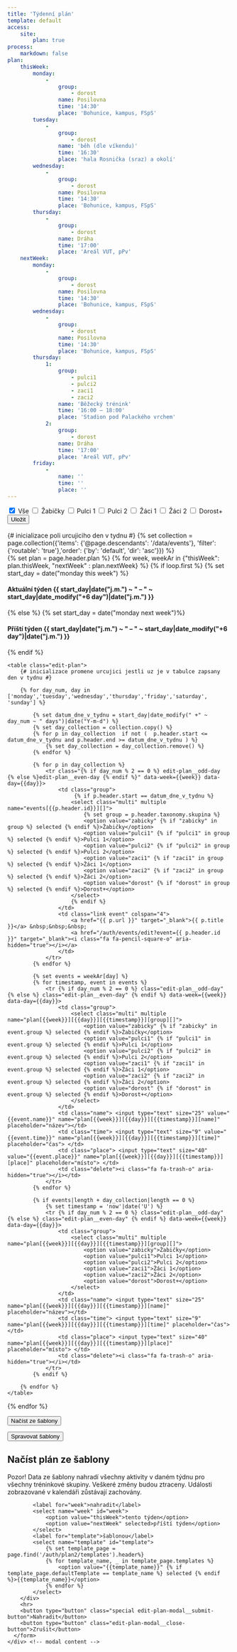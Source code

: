 ```yaml
---
title: 'Týdenní plán'
template: default
access:
    site:
        plan: true
process:
    markdown: false
plan:
    thisWeek:
        monday:
            -
                group:
                    - dorost
                name: Posilovna
                time: '14:30'
                place: 'Bohunice, kampus, FSpS'
        tuesday:
            -
                group:
                    - dorost
                name: 'běh (dle víkendu)'
                time: '16:30'
                place: 'hala Rosnička (sraz) a okolí'
        wednesday:
            -
                group:
                    - dorost
                name: Posilovna
                time: '14:30'
                place: 'Bohunice, kampus, FSpS'
        thursday:
            -
                group:
                    - dorost
                name: Dráha
                time: '17:00'
                place: 'Areál VUT, pPv'
    nextWeek:
        monday:
            -
                group:
                    - dorost
                name: Posilovna
                time: '14:30'
                place: 'Bohunice, kampus, FSpS'
        wednesday:
            -
                group:
                    - dorost
                name: Posilovna
                time: '14:30'
                place: 'Bohunice, kampus, FSpS'
        thursday:
            1:
                group:
                    - pulci1
                    - pulci2
                    - zaci1
                    - zaci2
                name: 'Běžecký trénink'
                time: '16:00 – 18:00'
                place: 'Stadion pod Palackého vrchem'
            2:
                group:
                    - dorost
                name: Dráha
                time: '17:00'
                place: 'Areál VUT, pPv'
        friday:
            -
                name: ''
                time: ''
                place: ''
---
```


<div class="row justify-content-between"> 
    <div class="col">
        <input type="checkbox" value="all"  id="filter-all" checked />
        <label for="filter-all">Vše</label>
        <input class="filter" type="checkbox" value="zabicky" id="filter-zabicky" />
        <label for="filter-zabicky">Žabičky</label>
        <input class="filter" type="checkbox" value="pulci1" id="filter-pulci1" />
        <label for="filter-pulci1">Pulci 1</label>
        <input class="filter" type="checkbox" value="pulci2" id="filter-pulci2" />
        <label for="filter-pulci2">Pulci 2</label>
        <input class="filter" type="checkbox" value="zaci1" id="filter-zaci1" />
        <label for="filter-zaci1">Žáci 1</label>
        <input class="filter" type="checkbox" value="zaci2" id="filter-zaci2" />
        <label for="filter-zaci2">Žáci 2</label>
        <input class="filter" type="checkbox" value="dorost" id="filter-dorost" />
        <label for="filter-dorost">Dorost+</label>
    </div>
    <div class="col-auto">
        <button class="edit-plan__submit special" type="button">Uložit</button>
    </div>
</div>
<br>
{# inicializace poli urcujiciho den v tydnu #}
{% set collection = page.collection({'items': {'@page.descendants': '/data/events'}, 'filter': {'routable': 'true'},'order': {'by': 'default', 'dir': 'asc'}}) %}

<form autocomplete="off" id="program"> 
{% set plan = page.header.plan %}
{% for week, weekAr in {"thisWeek": plan.thisWeek, "nextWeek" : plan.nextWeek} %}
    {% if loop.first %}
        {% set start_day = date("monday this week") %}
        <h4>Aktuální týden {{ start_day|date("j.m.") ~ " – " ~ start_day|date_modify("+6 day")|date("j.m.") }}</h4>
    {% else %}
        {% set start_day = date("monday next week")%}
        <h4>Příští týden {{ start_day|date("j.m.") ~ " – " ~ start_day|date_modify("+6 day")|date("j.m.") }}</h4>
    {% endif %}
    
    <table class="edit-plan">
        {# inicializace promene urcujici jestli uz je v tabulce zapsany den v tydnu #}
        
        {% for day_num, day in ['monday','tuesday','wednesday','thursday','friday','saturday', 'sunday'] %}
              
            {% set datum_dne_v_tydnu = start_day|date_modify(" +" ~ day_num ~ " days")|date("Y-m-d") %}
            {% set day_collection = collection.copy() %}
            {% for p in day_collection  if not (  p.header.start <= datum_dne_v_tydnu and p.header.end >= datum_dne_v_tydnu ) %}
                {% set day_collection = day_collection.remove() %}
            {% endfor %}

            {% for p in day_collection %}
                <tr class="{% if day_num % 2 == 0 %} edit-plan__odd-day  {% else %}edit-plan__even-day {% endif %}" data-week={{week}} data-day={{day}}>
                    <td class="group">
                         {% if p.header.start == datum_dne_v_tydnu %}
                        <select class="multi" multiple name="events[{{p.header.id}}][]">
                            {% set group = p.header.taxonomy.skupina %}
                            <option value="zabicky" {% if "zabicky" in group %} selected {% endif %}>Žabičky</option>
                            <option value="pulci1" {% if "pulci1" in group %} selected {% endif %}>Pulci 1</option>
                            <option value="pulci2" {% if "pulci2" in group %} selected {% endif %}>Pulci 2</option>
                            <option value="zaci1" {% if "zaci1" in group %} selected {% endif %}>Žáci 1</option>
                            <option value="zaci2" {% if "zaci2" in group %} selected {% endif %}>Žáci 2</option>
                            <option value="dorost" {% if "dorost" in group %} selected {% endif %}>Dorost+</option>
                        </select>  
                        {% endif %}
                    </td>
                    <td class="link event" colspan="4"> 
                        <a href="{{ p.url }}" target="_blank">{{ p.title }}</a> &nbsp;&nbsp;&nbsp;
                        <a href="/auth/events/edit?event={{ p.header.id }}" target="_blank"><i class="fa fa-pencil-square-o" aria-hidden="true"></i></a>
                    </td>
                </tr>
            {% endfor %}
            
            {% set events = weekAr[day] %}
            {% for timestamp, event in events %}
                <tr {% if day_num % 2 == 0 %} class="edit-plan__odd-day"  {% else %} class="edit-plan__even-day" {% endif %} data-week={{week}} data-day={{day}}>
                    <td class="group">
                        <select class="multi" multiple  name="plan[{{week}}][{{day}}][{{timestamp}}][group][]">
                            <option value="zabicky" {% if "zabicky" in event.group %} selected {% endif %}>Žabičky</option>
                            <option value="pulci1" {% if "pulci1" in event.group %} selected {% endif %}>Pulci 1</option>
                            <option value="pulci2" {% if "pulci2" in event.group %} selected {% endif %}>Pulci 2</option>
                            <option value="zaci1" {% if "zaci1" in event.group %} selected {% endif %}>Žáci 1</option>
                            <option value="zaci2" {% if "zaci2" in event.group %} selected {% endif %}>Žáci 2</option>
                            <option value="dorost" {% if "dorost" in event.group %} selected {% endif %}>Dorost+</option>
                        </select>
                    </td>
                    <td class="name"> <input type="text" size="25" value="{{event.name}}" name="plan[{{week}}][{{day}}][{{timestamp}}][name]" placeholder="název"></td>     
                    <td class="time"> <input type="text" size="9" value="{{event.time}}" name="plan[{{week}}][{{day}}][{{timestamp}}][time]" placeholder="čas"> </td>
                    <td class="place"> <input type="text" size="40" value="{{event.place}}" name="plan[{{week}}][{{day}}][{{timestamp}}][place]" placeholder="místo"> </td>  
                    <td class="delete"><i class="fa fa-trash-o" aria-hidden="true"></i></td>                         
                </tr>
            {% endfor %}

            {% if events|length + day_collection|length == 0 %}
                {% set timestamp = 'now'|date('U') %}
                <tr {% if day_num % 2 == 0 %} class="edit-plan__odd-day"  {% else %} class="edit-plan__even-day" {% endif %} data-week={{week}} data-day={{day}}>
                    <td class="group">
                        <select class="multi" multiple  name="plan[{{week}}][{{day}}][{{timestamp}}][group][]">
                            <option value="zabicky">Žabičky</option>
                            <option value="pulci1">Pulci 1</option>
                            <option value="pulci2">Pulci 2</option>
                            <option value="zaci1">Žáci 1</option>
                            <option value="zaci2">Žáci 2</option>
                            <option value="dorost">Dorost+</option>
                        </select>
                    </td>
                    <td class="name"> <input type="text" size="25" name="plan[{{week}}][{{day}}][{{timestamp}}][name]" placeholder="název"></td>     
                    <td class="time"> <input type="text" size="9" name="plan[{{week}}][{{day}}][{{timestamp}}][time]" placeholder="čas"> </td>
                    <td class="place"> <input type="text" size="40" name="plan[{{week}}][{{day}}][{{timestamp}}][place]" placeholder="místo"> </td>  
                    <td class="delete"><i class="fa fa-trash-o" aria-hidden="true"></i></td>          
                </tr>
            {% endif %}
            
        {% endfor %}
    </table>
{% endfor %}
</form>
<button type="button" id="plan--load-template">Načíst ze šablony <i class="fa fa-window-maximize" aria-hidden="true"></i></button> 

<button type="button" onclick="window.open('./plan2/templates','_blank')">Spravovat šablony <i class="fa fa-external-link" aria-hidden="true"></i></button>



<div id="NewsModal" class="news--modal">
    <div id="NewsModalContent" class="news--modal-content">
      <h2 id="News--header">Načíst plán ze šablony</h2>
      <form id="News--form" method="post" action="/php/plan/loadfromtemplate">
        <div>
            <p>Pozor! Data ze šablony nahradí všechny aktivity v daném týdnu pro všechny tréninkové skupiny. Veškeré změny budou ztraceny. Události zobrazované v kalendáři zůstávají zachovány.</p>

            <label for="week">nahradit</label>
            <select name="week" id="week">
                <option value="thisWeek">tento týden</option>
                <option value="nextWeek" selected>příští týden</option>
            </select>
            <label for="template">šablonou</label>
            <select name="template" id="template">
                {% set template_page = page.find('/auth/plan2/templates').header%}
                {% for template_name, _ in template_page.templates %} 
                    <option value="{{template_name}}" {% if template_page.defaultTemplate == template_name %} selected {% endif %}>{{template_name}}</option>
                {% endfor %}
            </select>
        </div>
        <hr>
        <button type="button" class="special edit-plan-modal__submit-button">Nahradit</button>
        <button type="button" class="edit-plan-modal__close-button">Zrušit</button>
      </form>
    </div> <!-- modal content -->
</div> <!-- modal -->

<script>
    window.addEventListener('DOMContentLoaded', function(){

        const notyf = new Notyf({
            position: {
                x: 'right',
                y: 'top',
            },
            duration: 3500,
        });
        
        // init multiselects for group selection
        $('.multi').multiselect();

        resetMultiselects = () => {
            removeAllMultiselects();
            $('.multi').multiselect();
        }

        // append row to day
        function createNewRowForDay(otherTr){
            let tr = document.createElement("tr");
            tr.className  = otherTr.className;
            Object.assign(tr.dataset, otherTr.dataset);
            const formNamePrefix = `plan[${otherTr.dataset.week}][${otherTr.dataset.day}][${new Date().getTime()}]`;
            tr.innerHTML = `
                <td class="group">
                        <select class="multi" multiple="" name="${formNamePrefix}[group][]">
                            <option value="zabicky">Žabičky</option>
                            <option value="pulci1">Pulci 1</option>
                            <option value="pulci2">Pulci 2</option>
                            <option value="zaci1">Žáci 1</option>
                            <option value="zaci2">Žáci 2</option>
                            <option value="dorost">Dorost+</option>
                        </select>
                <td class="name"> <input type="text" size="25" name="${formNamePrefix}[name]" placeholder="název"> </td>     
                <td class="time"> <input type="text" size="9" name="${formNamePrefix}[time]" placeholder="čas"> </td>
                <td class="place"> <input type="text" size="40" name="${formNamePrefix}[place]" placeholder="místo"> </td>
                <td class="delete"><i class="fa fa-trash-o" aria-hidden="true"></i></td> `;
            
            tr.querySelector(".delete").addEventListener("click", deleteRow);
  
            const dayTrList = document.querySelectorAll(`[data-week="${otherTr.dataset.week}"][data-day="${otherTr.dataset.day}"]`);
            let appendAfterTr = dayTrList.item(dayTrList.length - 1);

            appendAfterTr.parentNode.insertBefore(tr, appendAfterTr.nextSibling);
            $(tr).find("select").multiselect();
            return tr;
        }

        function appendRowToDay(clickEvent) {
            if (document.querySelector(".multiselect-list.active") !== null) return;
            createNewRowForDay(clickEvent.target.parentNode);
            clickEvent.target.rowSpan = clickEvent.target.rowSpan + 1;
        }

        document.querySelectorAll(".day").forEach((day) => {
            day.addEventListener("click", appendRowToDay)
        })

        // rebuilt first coll of table with rowspan
        function rebuiltDayNames() {
            document.querySelectorAll(".day").forEach(e => e.parentNode.removeChild(e));
            const CZdays = ["pondělí", "úterý", "středa", "čtvrtek", "pátek", "sobota", "neděle"];
            const days = ['monday','tuesday','wednesday','thursday','friday','saturday', 'sunday'];
            const weeks = ["thisWeek", "nextWeek"];
            const rows = document.querySelectorAll("tr");
            let currDay = 0;
            let currWeek = 0;
            rows.forEach(function(tr, i) {
                if (tr.dataset.day != days[currDay]) {
                    return;
                }
                if (tr.style.display === "none") {
                    if(rows[i+1]?.dataset.day == days[currDay]) {
                        return;
                    } else {
                        tr = createNewRowForDay(tr);
                    }
                    
                }
                let day = days[currDay];
                let week = weeks[currWeek];
                let dayName = document.createElement("td");
                dayName.className = "day";
                dayName.innerHTML = CZdays[currDay];
                dayName.rowSpan = document.querySelectorAll(`[data-week="${week}"][data-day="${day}"]:not([style*="display: none"]`).length;
                dayName.addEventListener("click", appendRowToDay);
                tr.prepend(dayName);
                currDay += 1;
                if (currDay == 7) {
                    currWeek = 1;
                    currDay = 0;
                }
            });

        }

        // cleanup table
        function removeEmptyRows() {
            const rows = document.querySelectorAll("tr");
            rows.forEach(row => {
                let week = row.dataset.week;
                let day = row.dataset.day;
                let rowsInDay = document.querySelectorAll(`[data-week="${week}"][data-day="${day}"]`).length;
                if ( rowsInDay > 1 &&
                    !row.querySelector(".group")?.firstElementChild?.value &&
                    !row.querySelector(".name")?.firstElementChild.value  &&
                    !row.querySelector(".time")?.firstElementChild.value  &&
                    !row.querySelector(".place")?.firstElementChild.value &&
                    !row.querySelector(".event")) 
                {
                    row.parentNode?.removeChild(row);
                }
            })
            resetMultiselects();
            rebuiltDayNames();
        }
        removeEmptyRows();

        // delete row 
        function deleteRow() {
            if (document.querySelector(".multiselect-list.active") !== null) return;
            let row = this.parentNode;
            let week = row.dataset.week;
            let day = row.dataset.day;
            
            if(document.querySelectorAll(`[data-week="${week}"][data-day="${day}"]`).length === 1) {
                createNewRowForDay(row);
            }
            row.parentNode.removeChild(row);
            resetMultiselects();
            rebuiltDayNames();            
        }

        document.querySelectorAll(".delete").forEach((td) => {
            td.addEventListener("click", deleteRow);
        })

        // filters
        let filters = document.querySelectorAll(".filter");
        let filter_all = document.querySelector("#filter-all");        

        function filter() {
            const rows = document.querySelectorAll("tr");
            filter_all.checked = false;
                rows.forEach((row) => {
                    const selected = row.querySelectorAll('option:checked');
                    const values = Array.from(selected).map(el => el.value);
                    row.style.display = "none";
                    filters.forEach((filter) => {
                        if(filter.checked && values.indexOf(filter.value) >= 0)
                            row.style.display = "table-row";
                    })
                })
                removeEmptyRows();
        }

        let initFilterRun = false;
        filters.forEach((f) => {
            f.addEventListener("change", filter);
            if (f.checked) {
                initFilterRun = true;
            }
        })
        if (initFilterRun) {
            filter();
        }

        
        filter_all.addEventListener("change", () => {
            const rows = document.querySelectorAll("tr");
            filters.forEach((f)=> {
                f.checked = false;
            })
            rows.forEach((r) => {
                r.style.display = filter_all.checked ? "table-row" : "none";
            })
            removeEmptyRows();
        })

        // submit form
        const submitButton = document.querySelector(".edit-plan__submit");
        submitButton.addEventListener("click", (e) => {
            if (document.querySelector(".multiselect-list.active") !== null) return;
            e.preventDefault();
            $.ajax({
                url: "/php/plan/saveplan",
                type: "POST",
                data: new FormData(document.getElementById("program")),
                processData: false,
                contentType: false,
                success: function (){ 
                    notyf.success("Plán uložen!");
                },
                error: function (xhr, desc, err){
                    notyf.error("Neočekávaná chyba");
                    console.log(xhr);
                    console.log(desc);
                    console.log(err);
                }
            });
        })

        // modal
        // modal
        var modal = document.querySelector(".news--modal");
        var modal_content =  document.querySelector(".news--modal-content");
        document.getElementById("plan--load-template").onclick = function(e) {
            if (document.querySelector(".multiselect-list.active") !== null) return;
            modal_content.style.marginTop = window.pageYOffset + "px";
            modal.style.display = "block";
        }
        document.querySelector(".edit-plan-modal__close-button").onclick = function(e) {
            modal.style.display = "none";
        }
        document.querySelector(".edit-plan-modal__submit-button").addEventListener("click", (e) => {
            if (document.querySelector(".multiselect-list.active") !== null) return;
            e.preventDefault();
            $.ajax({
                url: "/php/plan/loadfromtemplate",
                type: "POST",
                data: new FormData(e.target.closest("form")),
                processData: false,
                contentType: false,
                success: function (){ 
                    notyf.success("Šablona načtena!<br>Stránka se obnoví.");
                    modal.style.display = "none";
                    setTimeout(() => window.location.replace(location.href), 1000);
                },
                error: function (xhr, desc, err){
                    notyf.error("Neočekávaná chyba");
                    console.log(xhr);
                    console.log(desc);
                    console.log(err);
                }
            });
        })
        
    })

    
    

</script>